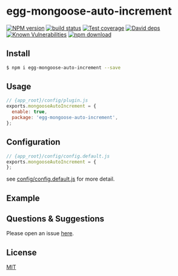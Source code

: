# egg-mongoose-auto-increment

[![NPM version][npm-image]][npm-url]
[![build status][travis-image]][travis-url]
[![Test coverage][codecov-image]][codecov-url]
[![David deps][david-image]][david-url]
[![Known Vulnerabilities][snyk-image]][snyk-url]
[![npm download][download-image]][download-url]

[npm-image]: https://img.shields.io/npm/v/egg-mongoose-auto-increment.svg?style=flat-square
[npm-url]: https://npmjs.org/package/egg-mongoose-auto-increment
[travis-image]: https://img.shields.io/travis/eggjs/egg-mongoose-auto-increment.svg?style=flat-square
[travis-url]: https://travis-ci.org/eggjs/egg-mongoose-auto-increment
[codecov-image]: https://img.shields.io/codecov/c/github/eggjs/egg-mongoose-auto-increment.svg?style=flat-square
[codecov-url]: https://codecov.io/github/eggjs/egg-mongoose-auto-increment?branch=master
[david-image]: https://img.shields.io/david/eggjs/egg-mongoose-auto-increment.svg?style=flat-square
[david-url]: https://david-dm.org/eggjs/egg-mongoose-auto-increment
[snyk-image]: https://snyk.io/test/npm/egg-mongoose-auto-increment/badge.svg?style=flat-square
[snyk-url]: https://snyk.io/test/npm/egg-mongoose-auto-increment
[download-image]: https://img.shields.io/npm/dm/egg-mongoose-auto-increment.svg?style=flat-square
[download-url]: https://npmjs.org/package/egg-mongoose-auto-increment

<!--
Description here.
-->

## Install

```bash
$ npm i egg-mongoose-auto-increment --save
```

## Usage

```js
// {app_root}/config/plugin.js
exports.mongooseAutoIncrement = {
  enable: true,
  package: 'egg-mongoose-auto-increment',
};
```

## Configuration

```js
// {app_root}/config/config.default.js
exports.mongooseAutoIncrement = {
};
```

see [config/config.default.js](config/config.default.js) for more detail.

## Example

<!-- example here -->

## Questions & Suggestions

Please open an issue [here](https://github.com/eggjs/egg/issues).

## License

[MIT](LICENSE)
